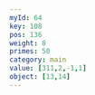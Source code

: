 ```yaml
---
myId: 64
key: 108
pos: 136
weight: 8
primes: 50
category: main
value: [311,2,-1,1]
object: [13,14]
---
```

